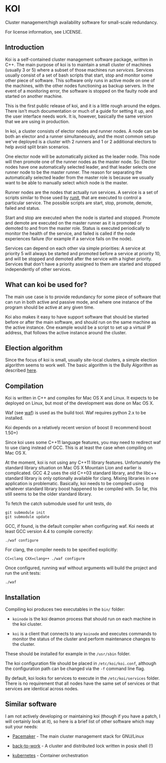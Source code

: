 # KOI

Cluster management/high availability software for small-scale
redundancy.

For license information, see LICENSE.

## Introduction

Koi is a self-contained cluster management software package, written
in C++. The main purpose of koi is to maintain a small cluster of
machines (usually 3 or 5) where a subset of those machines run
_services_. Services usually consist of a set of bash scripts that
start, stop and monitor some other piece of software. This software
only runs in active mode on one of the machines, with the other nodes
functioning as backup servers. In the event of a monitoring error, the
software is stopped on the faulty node and started on another machine.

This is the first public release of koi, and it is a little rough
around the edges. There isn't much documentation or much of a guide
for setting it up, and the user interface needs work. It is, however,
basically the same version that we are using in production.

In koi, a cluster consists of elector nodes and runner nodes. A node
can be both an elector and a runner simultaneously, and the most
common setup we've deployed is a cluster with 2 runners and 1 or 2
additional electors to help avoid split brain scenarios.

One elector node will be automatically picked as the leader node. This
node will then promote one of the runner nodes as the master node. So:
Elector nodes have one automatically selected leader, and that leader
selects one runner node to be the master runner. The reason for
separating the automatically selected leader from the master role is
because we usually want to be able to manually select which node is
the master.

Runner nodes are the nodes that actually run services. A service is a
set of scripts similar to those used by [runit][runit], that are
executed to control a particular service. The possible scripts are
start, stop, promote, demote, failed and status.

Start and stop are executed when the node is started and
stopped. Promote and demote are executed on the master runner as it is
promoted or demoted to and from the master role. Status is executed
periodically to monitor the health of the service, and failed is
called if the node experiences failure (for example if a service fails
on the node).

Services can depend on each other via simple priorities: A service at
priority 5 will always be started and promoted before a service at
priority 10, and will be stopped and demoted after the service with a
higher priority. Services that don't have a priority assigned to them
are started and stopped independently of other services.

## What can koi be used for?

The main use case is to provide redundancy for some piece of software
that can run in both active and passive mode, and where one instance
of the program should be active at any given time.

Koi also makes it easy to have support software that should be started
before or after the main software, and should run on the same machine
as the active instance. One example would be a script to set up a
virtual IP address, that follows the active instance around the
cluster.

## Election algorithm

Since the focus of koi is small, usually site-local clusters, a simple
election algorithm seems to work well. The basic algorithm is the
Bully Algorithm as described [here][bully].

## Compilation

Koi is written in C++ and compiles for Mac OS X and Linux. It expects
to be deployed on Linux, but most of the development was done on Mac
OS X.

Waf (see [waf][waf]) is used as the build tool. Waf requires python
2.x to be installed.

Koi depends on a relatively recent version of boost (I recommend
boost 1.50+)

Since koi uses some C++11 language features, you may need to redirect
waf to use clang instead of GCC. This is at least the case when
compiling on Mac OS X.

At the moment, koi is not using any C++11 library
features. Unfortunately the standard library situation on Mac OS X
Mountain Lion and earlier is complicated. GCC 4.2 uses the old C++03
standard library, and the libc++ standard library is only optionally
available for clang. Mixing libraries in one application is
problematic. Basically, koi needs to be compiled using whatever
standard library boost happened to be compiled with. So far, this
still seems to be the older standard library.

To fetch the catch submodule used for unit tests, do

    git submodule init
    git submodule update

GCC, if found, is the default compiler when configuring waf. Koi needs
at least GCC version 4.4 to compile correctly:

    ./waf configure

For clang, the compiler needs to be specified explicitly:

    CC=clang CXX=clang++ ./waf configure

Once configured, running waf without arguments will build the project
and run the unit tests:

    ./waf

## Installation

Compiling koi produces two executables in the `bin/` folder:

* `koinode` is the koi deamon process that should run on each machine
  in the koi cluster.

* `koi` is a client that connects to any `koinode` and executes
  commands to monitor the status of the cluster and perform
  maintenance changes to the cluster.

These should be installed for example in the `/usr/sbin` folder.

The koi configuration file should be placed in `/etc/koi/koi.conf`,
although the configuration path can be changed via the `-f`
command line flag.

By default, koi looks for services to execute in the
`/etc/koi/services` folder. There is no requirement that all nodes
have the same set of services or that services are identical across
nodes.

  [bully]: http://en.wikipedia.org/wiki/Bully_algorithm "Wikipedia"
  [waf]: http://code.google.com/p/waf/ "waf"
  [runit]: http://smarden.org/runit/ "runit"

## Similar software

I am not actively developing or maintaining koi (though if you have a
patch, I will certainly look at it), so here is a brief list of other
software which may suit your needs:

* [Pacemaker][pacemaker] - The main cluster management stack for GNU/Linux
* [back-to-work][btw] - A cluster and distributed lock written in posix shell (!)
* [kubernetes][kubernetes] - Container orchestration

  [pacemaker]: http://clusterlabs.org "Pacemaker"
  [btw]: https://github.com/nackstein/back-to-work "back-to-work"
  [kubernetes]: http://kubernetes.io "Kubernetes"
  
